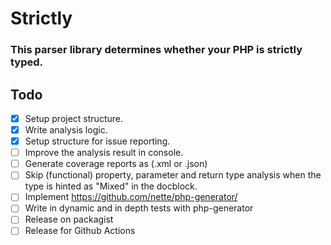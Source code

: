 # Strictly
### This parser library determines whether your PHP is strictly typed.

## Todo
- [X] Setup project structure. 
- [X] Write analysis logic.
- [X] Setup structure for issue reporting.
- [ ] Improve the analysis result in console.
- [ ] Generate coverage reports as (.xml or .json)
- [ ] Skip (functional) property, parameter and return type analysis when the type is hinted as "Mixed" in the docblock.
- [ ] Implement https://github.com/nette/php-generator/
- [ ] Write in dynamic and in depth tests with php-generator
- [ ] Release on packagist
- [ ] Release for Github Actions

